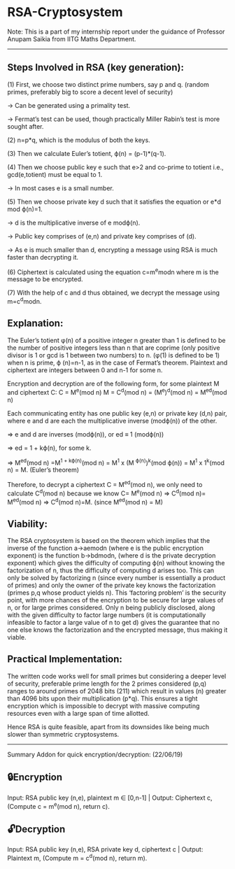 # RSA-Cryptosystem

Note: This is a part of my internship report under the guidance of Professor Anupam Saikia from IITG Maths Department.

-------

Steps Involved in RSA (key generation):
-------

(1) First, we choose two distinct prime numbers, say p and q. (random primes, preferably big to score a decent level of security)

-> Can be generated using a primality test.

-> Fermat’s test can be used, though practically Miller Rabin’s test is more sought after.

(2) n=p*q, which is the modulus of both the keys.

(3) Then we calculate Euler’s totient, ϕ(n) = (p-1)*(q-1). 

(4) Then we choose public key e such that e>2 and co-prime to totient i.e., gcd(e,totient) must be equal to 1.

-> In most cases e is a small number. 

(5) Then we choose private key d such that it satisfies the equation or e*d mod ϕ(n)=1. 

-> d is the multiplicative inverse of e modϕ(n).

-> Public key comprises of (e,n) and private key comprises of (d).

-> As e is much smaller than d, encrypting a message using RSA is much faster than decrypting it. 

(6) Ciphertext is calculated using the equation c=m<sup>e</sup>modn where m is the message to be encrypted.

(7) With the help of c and d thus obtained, we decrypt the message using m=c<sup>d</sup>modn.

Explanation:
-------

The Euler’s totient φ(n) of a positive integer n greater than 1 is defined to be the number of positive integers less than n that are coprime (only positive divisor is 1 or gcd is 1 between two numbers) to n. (φ(1) is defined to be 1)
when n is prime, ϕ (n)=n-1, as in the case of Fermat’s theorem.
Plaintext and ciphertext are integers between 0 and n-1 for some n.

Encryption and decryption are of the following form, for some plaintext M and ciphertext C:
C = M<sup>e</sup>(mod n) 
M = C<sup>d</sup>(mod n) = (M<sup>e</sup>)<sup>d</sup>(mod n) = M<sup>ed</sup>(mod n)

Each communicating entity has one public key (e,n) or private key (d,n) pair, where e and d are each the multiplicative inverse (modϕ(n)) of the other. 

=> e and d are inverses (modϕ(n)), or ed ≡ 1 (modϕ(n))

=> ed = 1 + kϕ(n), for some k.

=> M<sup>ed</sup>(mod n) =M<sup>1 + kϕ(n)</sup>(mod n) = M<sup>1</sup> x (M <sup>ϕ(n)</sup>)<sup>k</sup>(mod ϕ(n)) = M<sup>1</sup> x 1<sup>k</sup>(mod n) = M. (Euler’s theorem)

Therefore, to decrypt a ciphertext C = M<sup>ed</sup>(mod n), we only need to calculate C<sup>d</sup>(mod n) because we know C= M<sup>e</sup>(mod n) => C<sup>d</sup>(mod n)= M<sup>ed</sup>(mod n) => C<sup>d</sup>(mod n)=M. (since M<sup>ed</sup>(mod n) = M)

Viability:
-------

The RSA cryptosystem is based on the theorem which implies that the inverse of the function a->aemodn (where e is the public encryption exponent) is the function b->bdmodn, (where d is the private decryption exponent) which gives the difficulty of computing ϕ(n) without knowing the factorization of n, thus the difficulty of computing d arises too. 
This can only be solved by factorizing n (since every number is essentially a product of primes) and only the owner of the private key knows the factorization (primes p,q whose product yields n). This ‘factoring problem’ is the security point, with more chances of the encryption to be secure for large values of n, or for large primes considered. Only n being publicly disclosed, along with the given difficulty to factor large numbers (it is computationally infeasible to factor a large value of n to get d) gives the guarantee that no one else knows the factorization and the encrypted message, thus making it viable.

Practical Implementation:
-------

The written code works well for small primes but considering a deeper level of security, preferable prime length for the 2 primes considered (p,q) ranges to around primes of 2048 bits (211) which result in values (n) greater than 4096 bits upon their multiplication (p*q). This ensures a tight encryption which is impossible to decrypt with massive computing resources even with a large span of time allotted.

Hence RSA is quite feasible, apart from its downsides like being much slower than symmetric cryptosystems.

-------
Summary Addon for quick encryption/decryption: (22/06/19)

:lock:Encryption
-------
Input: RSA public key (n,e), plaintext m ∈ [0,n-1] |
Output: Ciphertext c, (Compute c = m<sup>e</sup>(mod n), return c).

:unlock:Decryption
-------
Input: RSA public key (n,e), RSA private key d, ciphertext c |
Output: Plaintext m,  (Compute m = c<sup>d</sup>(mod n), return m). 

